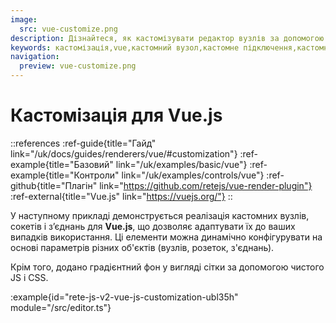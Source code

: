 ```yaml
---
image:
  src: vue-customize.png
description: Дізнайтеся, як кастомізувати редактор вузлів за допомогою спеціальних компонентів за допомогою Vue.js. У цьому прикладі наведено ресурси, які допоможуть вам створити спеціальний редактор, адаптований до ваших конкретних потреб
keywords: кастомізація,vue,кастомний вузол,кастомне підключення,кастомний сокет
navigation:
  preview: vue-customize.png
---
```


# Кастомізація для Vue.js

::references
:ref-guide{title="Гайд" link="/uk/docs/guides/renderers/vue/#customization"}
:ref-example{title="Базовий" link="/uk/examples/basic/vue"}
:ref-example{title="Контроли" link="/uk/examples/controls/vue"}
:ref-github{title="Плагін" link="https://github.com/retejs/vue-render-plugin"}
:ref-external{title="Vue.js" link="https://vuejs.org/"}
::

У наступному прикладі демонструється реалізація кастомних вузлів, сокетів і з’єднань для **Vue.js**, що дозволяє адаптувати їх до ваших випадків використання. Ці елементи можна динамічно конфігурувати на основі параметрів різних об'єктів (вузлів, розеток, з'єднань).

Крім того, додано градієнтний фон у вигляді сітки за допомогою чистого JS і CSS.

:example{id="rete-js-v2-vue-js-customization-ubl35h" module="/src/editor.ts"}

